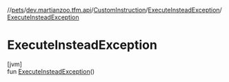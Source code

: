//[pets](../../../../index.md)/[dev.martianzoo.tfm.api](../../index.md)/[CustomInstruction](../index.md)/[ExecuteInsteadException](index.md)/[ExecuteInsteadException](-execute-instead-exception.md)

# ExecuteInsteadException

[jvm]\
fun [ExecuteInsteadException](-execute-instead-exception.md)()
